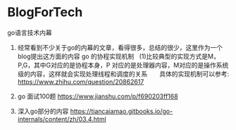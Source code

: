 # BlogForTech
go语言技术内幕
1. 经常看到不少关于go的内幕的文章，看得很多，总结的很少，这里作为一个blog提出这方面的内容
go 的协程实现机制
   (1)比较典型的实现方式是M，P,G，其中G对应的是协程本身，P 对应的是处理器内容，M对应的是操作系统级的内容，这样就会实现处理线程和调度的关系
      具体的实现机制可以参考:
      https://www.zhihu.com/question/20862617
      
2. go 面试100题
https://www.jianshu.com/p/f690203ff168

3. 深入go部分的内容
https://tiancaiamao.gitbooks.io/go-internals/content/zh/03.4.html


